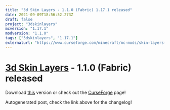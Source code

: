 ```yaml
---
title: "3d Skin Layers - 1.1.0 (Fabric) 1.17.1 released"
date: 2021-09-09T18:56:52.273Z
draft: false
project: "3dskinlayers"
mcversion: "1.17.1"
modversion: "1.1.0"
tags: ["3dskinlayers", "1.17.1"]
externalurl: "https://www.curseforge.com/minecraft/mc-mods/skin-layers-3d/files/3454931"
---
```

# [3d Skin Layers](/project/3dskinlayers) - 1.1.0 (Fabric) released
Download [this](https://www.curseforge.com/minecraft/mc-mods/skin-layers-3d/files/3454931) version or check out the [CurseForge](https://www.curseforge.com/minecraft/mc-mods/skin-layers-3d) page!

Autogenerated post, check the link above for the changelog!
